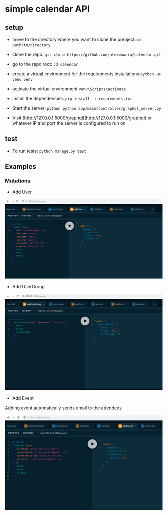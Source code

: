 # simple calendar API

## setup
 * move to the directory where you want to clone the preoject:
   `cd path/to/directory`

 * clone the repo:
   `git clone https://github.com/alexwaweru/calendar.git`

 * go to the repo root:
   `cd calendar`

 * create a virtual environment for the requirements installations
   `python -m venv venv`

 * activate the virtual environment
   `venv\Scripts\activate`
 
 * install the dependencies:
   `pip install -r requrements.txt`

 * Start the server:
  `python python app/main/controller/graphql_server.py`

 * Visit [http://127.0.0.1:5000/graphql](http://127.0.0.1:5000/graphql) or whatever IP and port the server is configured to run on


 ## test
 * To run tests:
   `python manage.py test`

 ## Examples

 ### Mutations

 * Add User

![](https://github.com/alexwaweru/calendar/blob/master/resources/img/addUser.PNG)

 * Add UserGroup

 ![](https://github.com/alexwaweru/calendar/blob/master/resources/img/addUserGroup.PNG)

 * Add Event

 Adding event automatically sends email to the attendees

![](https://github.com/alexwaweru/calendar/blob/master/resources/img/addEvent.PNG)